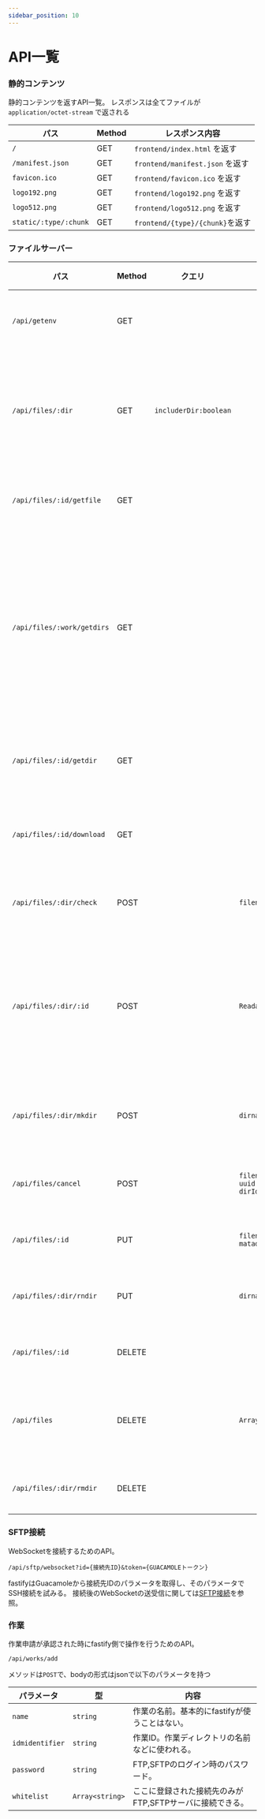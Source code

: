 ```yaml
---
sidebar_position: 10
---
```

# API一覧


### 静的コンテンツ
静的コンテンツを返すAPI一覧。
レスポンスは全てファイルが`application/octet-stream` で返される

| パス                  | Method | レスポンス内容                  |
|-----------------------|--------|---------------------------------|
| `/`                   | GET    | `frontend/index.html` を返す    |
| `/manifest.json`      | GET    | `frontend/manifest.json` を返す |
| `favicon.ico`         | GET    | `frontend/favicon.ico` を返す   |
| `logo192.png`         | GET    | `frontend/logo192.png` を返す   |
| `logo512.png`         | GET    | `frontend/logo512.png` を返す   |
| `static/:type/:chunk` | GET    | `frontend/{type}/{chunk}`を返す |

### ファイルサーバー

| パス                       | Method | クエリ                | body                                                       | レスポンス内容                                                                                                                                                                                           |
|----------------------------|--------|-----------------------|------------------------------------------------------------|----------------------------------------------------------------------------------------------------------------------------------------------------------------------------------------------------------|
| `/api/getenv`              | GET    |                       |                                                            | fastifyに設定された環境変数の一覧を返す 。                                                                                                                                                               |
| `/api/files/:dir`          | GET    | `includerDir:boolean` |                                                            | {dir}配下のファイル一覧を返す。`includeDir`が`true`の場合は{dir}配下のディレクトリも一緒に返される。                                                                                                     |
| `/api/files/:id/getfile`   | GET    |                       |                                                            | `_id`が{id}のファイルのメタデータを単体取得できる。                                                                                                                                                      |
| `/api/files/:work/getdirs` | GET    |                       |                                                            | 作業IDが{work}の[ルートディレクトリ](/docs/forDev/fileserver/directory#ルートディレクトリ)配下の情報を取得できる。それぞれのディレクトリのメタデータに新しく`children`というパラメータが追加されている。 |
| `/api/files/:id/getdir`    | GET    |                       |                                                            | `_id`が{dir}のディレクトリのメタデータを単体取得できる。                                                                                                                                                 |
| `/api/files/:id/download`  | GET    |                       |                                                            | ファイルのうち、`_id`が{id}のものをダウンロードできる。                                                                                                                                                  |
| `/api/files/:dir/check`    | POST   |                       | `filename:string`                                          | アップロード可能かどうか精査するための情報を返す。                                                                                                                                                       |
| `/api/files/:dir/:id`      | POST   |                       | `ReadableStream`                                           | `_id`が{id}のファイルを上書きアップロードする。ただし、{id}が`"new"`だった場合は{dir}配下に新規アップロードする。                                                                                        |
| `/api/files/:dir/mkdir`    | POST   |                       | `dirname:string`                                           | `_id`が{dir}のディレクトリの配下にディレクトリを作成する。                                                                                                                                               |
| `/api/files/cancel`        | POST   |                       | ```filename:string``` ```uuid:string``` ```dirId:string``` | `uuid`でアップロード中のものをキャンセルする。                                                                                                                                                           |
| `/api/files/:id`           | PUT    |                       | `filename:string` `matadata.parent_id`                     | `_id`が{id}のファイルの名前を変更する。                                                                                                                                                                  |
| `/api/files/:dir/rndir`    | PUT    |                       | `dirname:string`                                           | `_id`が{dir}のディレクトリの名前を変更する。                                                                                                                                                             |
| `/api/files/:id`           | DELETE |                       |                                                            | `_id`が{id}のファイルを削除する。                                                                                                                                                                        |
| `/api/files`               | DELETE |                       | `Array<string>`                                            | bodyの配列に格納された文字列の`_id`のファイルを全て削除する。                                                                                                                                            |
| `/api/files/:dir/rmdir`    | DELETE |                       |                                                            | `_id`が{dir}のディレクトリを削除する。                                                                                                                                                                   |

### SFTP接続
WebSocketを接続するためのAPI。
```
/api/sftp/websocket?id={接続先ID}&token={GUACAMOLEトークン}
```
fastifyはGuacamoleから接続先IDのパラメータを取得し、そのパラメータでSSH接続を試みる。
接続後のWebSocketの送受信に関しては[SFTP接続](/docs/forDev/fastify/sftp)を参照。

### 作業
作業申請が承認された時にfastify側で操作を行うためのAPI。
```
/api/works/add
```
メソッドは`POST`で、bodyの形式はjsonで以下のパラメータを持つ

| パラメータ | 型 | 内容 |
|------|--------|----------------|
| `name` | `string` | 作業の名前。基本的にfastifyが使うことはない。|
| `idmidentifier` | `string` | 作業ID。作業ディレクトリの名前などに使われる。 |
| `password` |`string` | FTP,SFTPのログイン時のパスワード。|
| `whitelist` | `Array<string>` | ここに登録された接続先のみがFTP,SFTPサーバに接続できる。 |